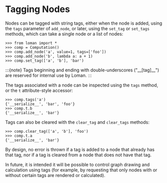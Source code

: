 # Tagging Nodes

Nodes can be tagged with string tags, either when the node is added, using the `tags` parameter of `add_node`, or later, using the `set_tag` or `set_tags` methods, which can take a single node or a list of nodes:

```pycon
>>> from loman import *
>>> comp = Computation()
>>> comp.add_node('a', value=1, tags=['foo'])
>>> comp.add_node('b', lambda a: a + 1)
>>> comp.set_tag(['a', 'b'], 'bar')
```

:::{note}
Tags beginning and ending with double-underscores ("\_\_\[tag\]\_\_") are reserved for internal use by Loman.
:::

The tags associated with a node can be inspected using the `tags` method, or the `t` attribute-style accessor:

```pycon
>>> comp.tags('a')
{'__serialize__', 'bar', 'foo'}
>>> comp.t.b
{'__serialize__', 'bar'}
```

Tags can also be cleared with the `clear_tag` and `clear_tags` methods:

```pycon
>>> comp.clear_tag(['a', 'b'], 'foo')
>>> comp.t.a
{'__serialize__', 'bar'}
```

By design, no error is thrown if a tag is added to a node that already has that tag, nor if a tag is cleared from a node that does not have that tag.

In future, it is intended it will be possible to control graph drawing and calculation using tags (for example, by requesting that only nodes with or without certain tags are rendered or calculated).
